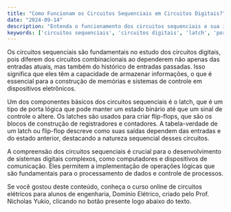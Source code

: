 ```yaml
---
title: "Como Funcionam os Circuitos Sequenciais em Circuitos Digitais?"
date: "2024-09-14"
description: "Entenda o funcionamento dos circuitos sequenciais e sua importância nos sistemas digitais."
keywords: ['circuitos sequenciais', 'circuitos digitais', 'latch', 'porta lógica', 'tabela-verdade']
---
```


Os circuitos sequenciais são fundamentais no estudo dos circuitos digitais, pois diferem dos circuitos combinacionais ao dependerem não apenas das entradas atuais, mas também do histórico de entradas passadas. Isso significa que eles têm a capacidade de armazenar informações, o que é essencial para a construção de memórias e sistemas de controle em dispositivos eletrônicos.

Um dos componentes básicos dos circuitos sequenciais é o latch, que é um tipo de porta lógica que pode manter um estado binário até que um sinal de controle o altere. Os latches são usados para criar flip-flops, que são os blocos de construção de registradores e contadores. A tabela-verdade de um latch ou flip-flop descreve como suas saídas dependem das entradas e do estado anterior, destacando a natureza sequencial desses circuitos.

A compreensão dos circuitos sequenciais é crucial para o desenvolvimento de sistemas digitais complexos, como computadores e dispositivos de comunicação. Eles permitem a implementação de operações lógicas que são fundamentais para o processamento de dados e controle de processos.

Se você gostou deste conteúdo, conheça o curso online de circuitos elétricos para alunos de engenharia, Domínio Elétrico, criado pelo Prof. Nicholas Yukio, clicando no botão presente logo abaixo do texto.
